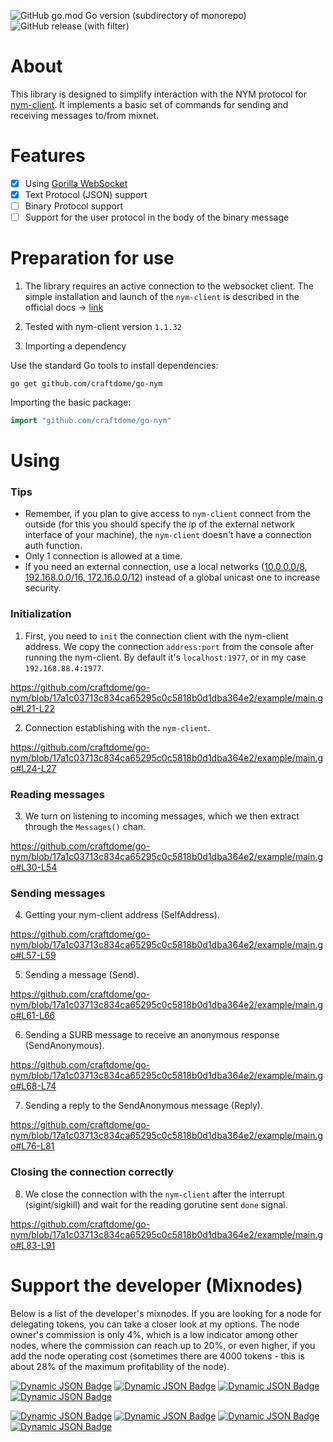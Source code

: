 ![GitHub go.mod Go version (subdirectory of monorepo)](https://img.shields.io/github/go-mod/go-version/craftdome/go-nym?style=flat-square)
![GitHub release (with filter)](https://img.shields.io/github/v/release/craftdome/go-nym?style=flat-square)

# About
This library is designed to simplify interaction with the NYM protocol for [nym-client](https://nimtech.net/docs/clients/overview.html#the-websocket-client). It implements a basic set of commands for sending and receiving messages to/from mixnet.

# Features

- [x] Using [Gorilla WebSocket](https://github.com/gorilla/websocket )
- [x] Text Protocol (JSON) support
- [ ] Binary Protocol support
- [ ] Support for the user protocol in the body of the binary message

# Preparation for use

1. The library requires an active connection to the websocket client. The simple installation and launch of the `nym-client` is described in the official docs -> [link](https://nymtech.net/docs/clients/websocket/setup.html)

2. Tested with nym-client version `1.1.32`

3. Importing a dependency

Use the standard Go tools to install dependencies:
```
go get github.com/craftdome/go-nym
```

Importing the basic package:
```go
import "github.com/craftdome/go-nym"
```

# Using

### Tips

- Remember, if you plan to give access to `nym-client` connect from the outside (for this you should specify the ip of the external network interface of your machine), the `nym-client` doesn't have a connection auth function. 
- Only 1 connection is allowed at a time.
- If you need an external connection, use a local networks ([10.0.0.0/8, 192.168.0.0/16, 172.16.0.0/12](https://en.wikipedia.org/wiki/Private_network)) instead of a global unicast one to increase security.

### Initialization

1. First, you need to `init` the connection client with the nym-client address. We copy the connection `address:port` from the console after running the nym-client. By default it's `localhost:1977`, or in my case `192.168.88.4:1977`.

https://github.com/craftdome/go-nym/blob/17a1c03713c834ca65295c0c5818b0d1dba364e2/example/main.go#L21-L22

2. Connection establishing with the `nym-client`.

https://github.com/craftdome/go-nym/blob/17a1c03713c834ca65295c0c5818b0d1dba364e2/example/main.go#L24-L27

### Reading messages

3. We turn on listening to incoming messages, which we then extract through the `Messages()` chan.

https://github.com/craftdome/go-nym/blob/17a1c03713c834ca65295c0c5818b0d1dba364e2/example/main.go#L30-L54

### Sending messages

4. Getting your nym-client address (SelfAddress).

https://github.com/craftdome/go-nym/blob/17a1c03713c834ca65295c0c5818b0d1dba364e2/example/main.go#L57-L59

5. Sending a message (Send).

https://github.com/craftdome/go-nym/blob/17a1c03713c834ca65295c0c5818b0d1dba364e2/example/main.go#L61-L66

6. Sending a SURB message to receive an anonymous response (SendAnonymous).

https://github.com/craftdome/go-nym/blob/17a1c03713c834ca65295c0c5818b0d1dba364e2/example/main.go#L68-L74

7. Sending a reply to the SendAnonymous message (Reply).

https://github.com/craftdome/go-nym/blob/17a1c03713c834ca65295c0c5818b0d1dba364e2/example/main.go#L76-L81

### Closing the connection correctly

8. We close the connection with the `nym-client` after the interrupt (sigint/sigkill) and wait for the reading gorutine sent `done` signal.

https://github.com/craftdome/go-nym/blob/17a1c03713c834ca65295c0c5818b0d1dba364e2/example/main.go#L83-L91

# Support the developer (Mixnodes)

Below is a list of the developer's mixnodes. If you are looking for a node for delegating tokens, you can take a closer look at my options. The node owner's commission is only 4%, which is a low indicator among other nodes, where the commission can reach up to 20%, or even higher, if you add the node operating cost (sometimes there are 4000 tokens - this is about 28% of the maximum profitability of the node).

[![Dynamic JSON Badge](https://img.shields.io/badge/dynamic/json?url=https%3A%2F%2Fexplorer.nymtech.net%2Fapi%2Fv1%2Fmix-node%2F895&query=mix_node.identity_key&style=flat-square&logo=numpy&logoColor=white&label=Advanced%20Engineering%201&color=%23136401&cacheSeconds=60)](https://explorer.nymtech.net/network-components/mixnode/895)
[![Dynamic JSON Badge](https://img.shields.io/badge/dynamic/json?url=https%3A%2F%2Fexplorer.nymtech.net%2Fapi%2Fv1%2Fmix-node%2F895&query=stake_saturation&style=flat-square&logo=myspace&logoColor=white&label=Stake&cacheSeconds=60)](https://explorer.nymtech.net/network-components/mixnode/895)
[![Dynamic JSON Badge](https://img.shields.io/badge/dynamic/json?url=https%3A%2F%2Fexplorer.nymtech.net%2Fapi%2Fv1%2Fmix-node%2F895&query=profit_margin_percent&style=flat-square&logo=buymeacoffee&logoColor=white&label=Owner%20Profit)](https://explorer.nymtech.net/network-components/mixnode/895)
[![Dynamic JSON Badge](https://img.shields.io/badge/dynamic/json?url=https%3A%2F%2Fexplorer.nymtech.net%2Fapi%2Fv1%2Fmix-node%2F895&query=mix_node.version&style=flat-square&logo=git&logoColor=white&label=Version&cacheSeconds=60)](https://explorer.nymtech.net/network-components/mixnode/895)

[![Dynamic JSON Badge](https://img.shields.io/badge/dynamic/json?url=https%3A%2F%2Fexplorer.nymtech.net%2Fapi%2Fv1%2Fmix-node%2F1227&query=mix_node.identity_key&style=flat-square&logo=numpy&logoColor=white&label=Advanced%20Engineering%202&color=%23136401&cacheSeconds=60)](https://explorer.nymtech.net/network-components/mixnode/1227)
[![Dynamic JSON Badge](https://img.shields.io/badge/dynamic/json?url=https%3A%2F%2Fexplorer.nymtech.net%2Fapi%2Fv1%2Fmix-node%2F1227&query=stake_saturation&style=flat-square&logo=myspace&logoColor=white&label=Stake&cacheSeconds=60)](https://explorer.nymtech.net/network-components/mixnode/1227)
[![Dynamic JSON Badge](https://img.shields.io/badge/dynamic/json?url=https%3A%2F%2Fexplorer.nymtech.net%2Fapi%2Fv1%2Fmix-node%2F1227&query=profit_margin_percent&style=flat-square&logo=buymeacoffee&logoColor=white&label=Owner%20Profit)](https://explorer.nymtech.net/network-components/mixnode/1227)
[![Dynamic JSON Badge](https://img.shields.io/badge/dynamic/json?url=https%3A%2F%2Fexplorer.nymtech.net%2Fapi%2Fv1%2Fmix-node%2F1227&query=mix_node.version&style=flat-square&logo=git&logoColor=white&label=Version&cacheSeconds=60)](https://explorer.nymtech.net/network-components/mixnode/1227)
